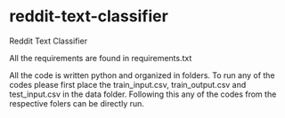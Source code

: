 # reddit-text-classifier
Reddit Text Classifier

All the requirements are found in requirements.txt

All the code is written python and organized in folders. To run any of the codes please first place the train_input.csv, train_output.csv and test_input.csv in the data folder. Following this any of the codes from the respective folers can be directly run.
